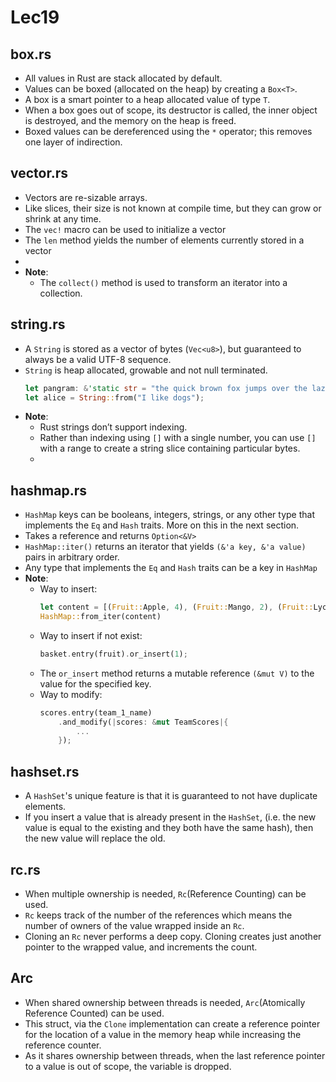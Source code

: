 # Lec19
## box.rs
+ All values in Rust are stack allocated by default.
+ Values can be boxed (allocated on the heap) by creating a `Box<T>`.
+ A box is a smart pointer to a heap allocated value of type `T`.
+ When a box goes out of scope, its destructor is called, the inner object is destroyed, and the memory on the heap is freed.
+ Boxed values can be dereferenced using the `*` operator; this removes one layer of indirection.

## vector.rs
+ Vectors are re-sizable arrays.
+ Like slices, their size is not known at compile time, but they can grow or shrink at any time. 
+ The `vec!` macro can be used to initialize a vector
+ The `len` method yields the number of elements currently stored in a vector
+ 
+ **Note**:
    + The `collect()` method is used to transform an iterator into a collection.

## string.rs
+ A `String` is stored as a vector of bytes (`Vec<u8>`), but guaranteed to always be a valid UTF-8 sequence.
+ `String` is heap allocated, growable and not null terminated.
    ```rs
    let pangram: &'static str = "the quick brown fox jumps over the lazy dog";
    let alice = String::from("I like dogs");
    ```
+ **Note**:
    + Rust strings don’t support indexing.
    + Rather than indexing using `[]` with a single number, you can use `[]` with a range to create a string slice containing particular bytes.
    + 
## hashmap.rs
+ `HashMap` keys can be booleans, integers, strings, or any other type that implements the `Eq` and `Hash` traits. More on this in the next section.
+ Takes a reference and returns `Option<&V>`
+ `HashMap::iter()` returns an iterator that yields `(&'a key, &'a value)` pairs in arbitrary order.
+ Any type that implements the `Eq` and `Hash` traits can be a key in `HashMap`
+ **Note**:
    + Way to insert: 
        ```rs
        let content = [(Fruit::Apple, 4), (Fruit::Mango, 2), (Fruit::Lychee, 5)];
        HashMap::from_iter(content)
        ```
    + Way to insert if not exist:
        ```rs
        basket.entry(fruit).or_insert(1);
        ```
    +  The `or_insert` method returns a mutable reference `(&mut V)` to the value for the specified key.
    + Way to modify:
        ```rs
        scores.entry(team_1_name)
            .and_modify(|scores: &mut TeamScores|{
                ...
            });
        ```

## hashset.rs
+ A `HashSet`'s unique feature is that it is guaranteed to not have duplicate elements.
+ If you insert a value that is already present in the `HashSet`, (i.e. the new value is equal to the existing and they both have the same hash), then the new value will replace the old.

## rc.rs
+ When multiple ownership is needed, `Rc`(Reference Counting) can be used.
+ `Rc` keeps track of the number of the references which means the number of owners of the value wrapped inside an `Rc`.
+ Cloning an `Rc` never performs a deep copy. Cloning creates just another pointer to the wrapped value, and increments the count.

## Arc
+ When shared ownership between threads is needed, `Arc`(Atomically Reference Counted) can be used.
+ This struct, via the `Clone` implementation can create a reference pointer for the location of a value in the memory heap while increasing the reference counter. 
+ As it shares ownership between threads, when the last reference pointer to a value is out of scope, the variable is dropped.